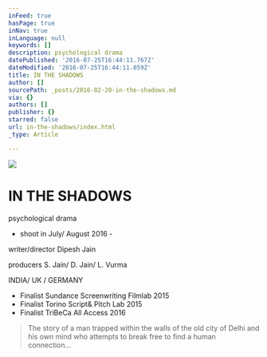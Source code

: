 ```yaml
---
inFeed: true
hasPage: true
inNav: true
inLanguage: null
keywords: []
description: psychological drama
datePublished: '2016-07-25T16:44:11.767Z'
dateModified: '2016-07-25T16:44:11.059Z'
title: IN THE SHADOWS
author: []
sourcePath: _posts/2016-02-20-in-the-shadows.md
via: {}
authors: []
publisher: {}
starred: false
url: in-the-shadows/index.html
_type: Article

---
```

![](https://the-grid-user-content.s3-us-west-2.amazonaws.com/971608d5-07b4-42fc-8e57-451e893f65c7.jpg)

# IN THE SHADOWS

psychological drama

- shoot in July/ August 2016 - 

writer/director Dipesh Jain

producers S. Jain/ D. Jain/ L. Vurma

INDIA/ UK / GERMANY

* Finalist Sundance Screenwriting Filmlab 2015
* Finalist Torino Script& Pitch Lab 2015
* Finalist TriBeCa All Access 2016

> The story of a man trapped within the walls of the old city of Delhi and his own mind who attempts to break free to find a human connection...